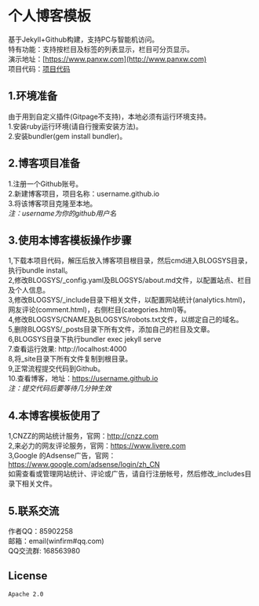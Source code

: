 个人博客模板
================
基于Jekyll+Github构建，支持PC与智能机访问。   
特有功能：支持按栏目及标签的列表显示，栏目可分页显示。  
演示地址：[https://www.panxw.com](http://www.panxw.com)  
项目代码：[项目代码](https://github.com/panxw/panxw.github.com)  

## 1.环境准备
由于用到自定义插件(Gitpage不支持)，本地必须有运行环境支持。  
1.安装ruby运行环境(请自行搜索安装方法)。  
2.安装bundler(gem install bundler)。  

## 2.博客项目准备
1.注册一个Github账号。  
2.新建博客项目，项目名称：username.github.io  
3.将该博客项目克隆至本地。  
*注：username为你的github用户名*  

## 3.使用本博客模板操作步骤
1,下载本项目代码，解压后放入博客项目根目录，然后cmd进入BLOGSYS目录，执行bundle install。  
2,修改BLOGSYS/_config.yaml及BLOGSYS/about.md文件，以配置站点、栏目及个人信息。  
3,修改BLOGSYS/_include目录下相关文件，以配置网站统计(analytics.html)，网友评论(comment.html)，右侧栏目(categories.html)等。  
4,修改BLOGSYS/CNAME及BLOGSYS/robots.txt文件，以绑定自己的域名。  
5,删除BLOGSYS/_posts目录下所有文件，添加自己的栏目及文章。  
6,BLOGSYS目录下执行bundler exec jekyll serve  
7.查看运行效果: http://localhost:4000  
8,将_site目录下所有文件复制到根目录。  
9,正常流程提交代码到Github。  
10.查看博客，地址：https://username.github.io  
*注：提交代码后要等待几分钟生效*    


## 4.本博客模板使用了
1,CNZZ的网站统计服务，官网：http://cnzz.com  
2,来必力的网友评论服务，官网：https://www.livere.com  
3,Google 的Adsense广告，官网：https://www.google.com/adsense/login/zh_CN  
如需查看或管理网站统计、评论或广告，请自行注册帐号，然后修改_includes目录下相关文件。  

## 5.联系交流
作者QQ：85902258  
邮箱：email(winfirm#qq.com)  
QQ交流群: 168563980   

## License
    Apache 2.0
